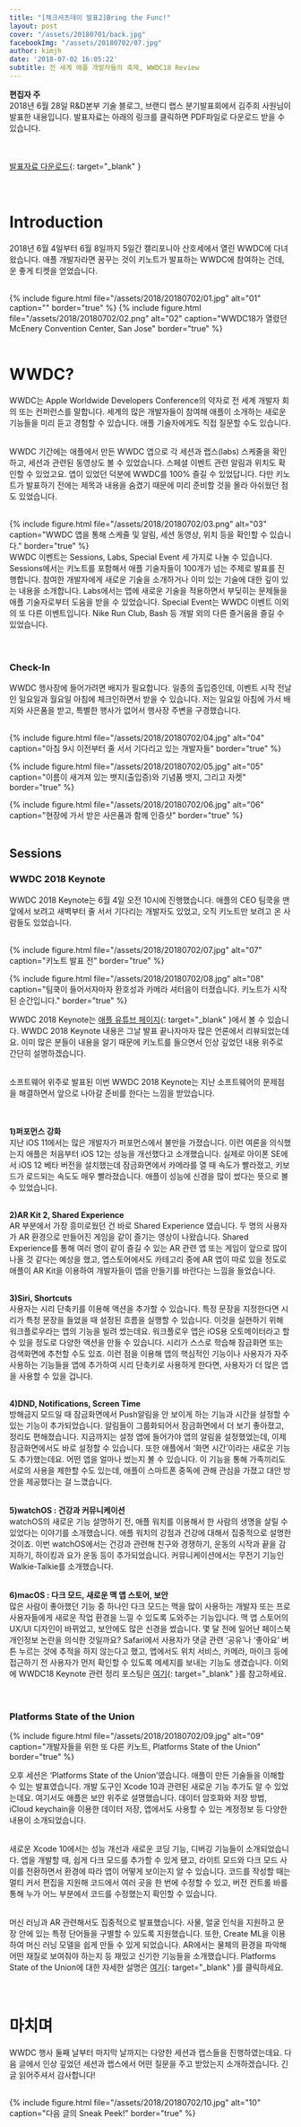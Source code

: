 ```yaml
---
title: "[체크셔츠데이 발표2]Bring the Func!"
layout: post
cover: "/assets/20180701/back.jpg"
facebookImg: "/assets/20180702/07.jpg"
author: kimjh
date: '2018-07-02 16:05:22'
subtitle: 전 세계 애플 개발자들의 축제, WWDC18 Review
---
```


**편집자 주** <br>
2018년 6월 28일 R&D본부 기술 블로그, 브랜디 랩스 분기발표회에서 김주희 사원님이 발표한 내용입니다. 발표자료는 아래의 링크를 클릭하면 PDF파일로 다운로드 받을 수 있습니다. <br><br><br>

[발표자료 다운로드](https://drive.google.com/file/d/1GWmV3JnU5gqmHXzL7FwI1rHt79YnedON/view?usp=sharing){: target="_blank" }
<br><br><br>

# Introduction
2018년 6월 4일부터 6월 8일까지 5일간 캘리포니아 산호세에서 열린 WWDC에 다녀왔습니다. 애플 개발자라면 꿈꾸는 것이 키노트가 발표하는 WWDC에 참여하는 건데, 운 좋게 티켓을 얻었습니다.<br><br>

{% include figure.html file="/assets/2018/20180702/01.jpg" alt="01" caption="" border="true" %}
{% include figure.html file="/assets/2018/20180702/02.png" alt="02" caption="WWDC18가 열렸던 McEnery Convention Center, San Jose" border="true" %}
<br><br>


# WWDC?
WWDC는 Apple Worldwide Developers Conference의 약자로 전 세계 개발자 회의 또는 컨퍼런스를 말합니다. 세계의 많은 개발자들이 참여해 애플이 소개하는 새로운 기능들을 미리 듣고 경험할 수 있습니다. 애플 기술자에게도 직접 질문할 수도 있습니다. <br><br>

WWDC 기간에는 애플에서 만든 WWDC 앱으로 각 세션과 랩스(labs) 스케줄을 확인하고, 세션과 관련된 동영상도 볼 수 있었습니다. 스페셜 이벤트 관련 알림과 위치도 확인할 수 있었고요. 앱이 있었던 덕분에 WWDC를 100% 즐길 수 있었답니다. 다만 키노트가 발표하기 전에는 제목과 내용을 숨겼기 때문에 미리 준비할 것을 몰라 아쉬웠던 점도 있었습니다.<br><br>

{% include figure.html file="/assets/2018/20180702/03.png" alt="03" caption="WWDC 앱을 통해 스케줄 및 알림, 세션 동영상, 위치 등을 확인할 수 있습니다." border="true" %}
<br>
WWDC 이벤트는 Sessions, Labs, Special Event 세 가지로 나눌 수 있습니다. Sessions에서는 키노트를 포함해서 애플 기술자들이 100개가 넘는 주제로 발표를 진행합니다. 참여한 개발자에게 새로운 기술을 소개하거나 이미 있는 기술에 대한 깊이 있는 내용을 소개합니다. Labs에서는 앱에 새로운 기술을 적용하면서 부딪히는 문제들을 애플 기술자로부터 도움을 받을 수 있었습니다. Special Event는 WWDC 이벤트 이외의 또 다른 이벤트입니다. Nike Run Club, Bash 등 개발 외의 다른 즐거움을 즐길 수 있었습니다.<br><br><br>

### Check-In
WWDC 행사장에 들어가려면 배지가 필요합니다. 일종의 출입증인데, 이벤트 시작 전날인 일요일과 월요일 아침에 체크인하면서 받을 수 있습니다. 저는 일요일 아침에 가서 배지와 사은품을 받고, 특별한 행사가 없어서 행사장 주변을 구경했습니다.<br><br>

{% include figure.html file="/assets/2018/20180702/04.jpg" alt="04" caption="아침 9시 이전부터 줄 서서 기다리고 있는 개발자들" border="true" %}<br>

{% include figure.html file="/assets/2018/20180702/05.jpg" alt="05" caption="이름이 새겨져 있는 뱃지(출입증)와 기념품 뱃지, 그리고 자켓" border="true" %}<br>

{% include figure.html file="/assets/2018/20180702/06.jpg" alt="06" caption="현장에 가서 받은 사은품과 함께 인증샷" border="true" %}<br><br>



## Sessions
### WWDC 2018 Keynote

WWDC 2018 Keynote는 6월 4일 오전 10시에 진행했습니다. 애플의 CEO 팀쿡을 맨 앞에서 보려고 새벽부터 줄 서서 기다리는 개발자도 있었고, 오직 키노트만 보려고 온 사람들도 있었습니다.<br><br>

{% include figure.html file="/assets/2018/20180702/07.jpg" alt="07" caption="키노트 발표 전" border="true" %}<br>

{% include figure.html file="/assets/2018/20180702/08.jpg" alt="08" caption="팀쿡이 들어서자마자 환호성과 카메라 셔터음이 터졌습니다. 키노트가 시작된 순간입니다." border="true" %}<br>

WWDC 2018 Keynote는 [애플 유튜브 페이지](https://www.youtube.com/watch?v=UThGcWBIMpU){: target="_blank" }에서 볼 수 있습니다. WWDC 2018 Keynote 내용은 그날 발표 끝나자마자 많은 언론에서 리뷰되었는데요. 이미 많은 분들이 내용을 알기 때문에 키노트를 들으면서 인상 깊었던 내용 위주로 간단히 설명하겠습니다.<br><br>

소프트웨어 위주로 발표된 이번 WWDC 2018 Keynote는 지난 소프트웨어의 문제점을 해결하면서 앞으로 나아갈 준비를 한다는 느낌을 받았습니다.<br><br><br>

**1)퍼포먼스 강화**<br>
지난 iOS 11에서는 많은 개발자가 퍼포먼스에서 불만을 가졌습니다. 이런 여론을 의식했는지 애플은 처음부터 iOS 12는 성능을 개선했다고 소개했습니다. 실제로 아이폰 SE에서 iOS 12 베타 버전을 설치했는데 잠금화면에서 카메라를 열 때 속도가 빨라졌고, 키보드가 로드되는 속도도 매우 빨라졌습니다. 애플이 성능에 신경을 많이 썼다는 뜻으로 볼 수 있었습니다.<br><br>

**2)AR Kit 2, Shared Experience**<br>
AR 부분에서 가장 흥미로웠던 건 바로 Shared Experience 였습니다. 두 명의 사용자가 AR 환경으로 만들어진 게임을 같이 즐기는 영상이 나왔습니다. Shared Experience를 통해 여러 명이 같이 즐길 수 있는 AR 관련 앱 또는 게임이 앞으로 많이 나올 것 같다는 예상을 했고, 앱스토어에서도 카테고리 중에 AR 앱이 따로 있을 정도로 애플이 AR Kit을 이용하여 개발자들이 앱을 만들기를 바란다는 느낌을 들었습니다.<br><br>

**3)Siri, Shortcuts**<br>
사용자는 시리 단축키를 이용해 액션을 추가할 수 있습니다. 특정 문장을 지정한다면 시리가 특정 문장을 들었을 때 설정된 흐름을 실행할 수 있습니다. 이것을 실현하기 위해 워크플로우라는 앱의 기능을 빌려 썼는데요. 워크플로우 앱은 iOS용 오토메이터라고 할 수 있을 정도로 다양한 액션을 만들 수 있습니다. 시리가 스스로 학습해 잠금화면 또는 검색화면에 추천할 수도 있죠. 이런 점을 이용해 앱의 핵심적인 기능이나 사용자가 자주 사용하는 기능들을 앱에 추가하여 시리 단축키로 사용하게 한다면, 사용자가 더 많은 앱을 사용할 수 있을 겁니다.<br><br>

**4)DND, Notifications, Screen Time**<br>
방해금지 모드일 때 잠금화면에서 Push알림을 안 보이게 하는 기능과 시간을 설정할 수 있는 기능이 추가되었습니다. 알림들이 그룹화되어서 잠금화면에서 더 보기 좋아졌고, 정리도 편해졌습니다. 지금까지는 설정 앱에 들어가야 앱의 알림을 설정했었는데, 이제 잠금화면에서도 바로 설정할 수 있습니다. 또한 애플에서 ‘화면 시간’이라는 새로운 기능도 추가했는데요. 어떤 앱을 얼마나 썼는지 볼 수 있습니다. 이 기능을 통해 가족끼리도 서로의 사용을 제한할 수도 있는데, 애플이 스마트폰 중독에 관해 관심을 가졌고 대안 방안을 제공했다는 걸 느꼈습니다.<br><br>

**5)watchOS : 건강과 커뮤니케이션**<br>
watchOS의 새로운 기능 설명하기 전, 애플 워치를 이용해서 한 사람의 생명을 살릴 수 있었다는 이야기를 소개했습니다. 애플 워치의 강점과 건강에 대해서 집중적으로 설명한 것이죠. 이번 watchOS에서는 건강과 관련해 친구와 경쟁하기, 운동의 시작과 끝을 감지하기, 하이킹과 요가 운동 등이 추가되었습니다. 커뮤니케이션에서는 무전기 기능인 Walkie-Talkie를 소개했습니다.<br><br>

**6)macOS : 다크 모드, 새로운 맥 앱 스토어, 보안**<br>
많은 사람이 좋아했던 기능 중 하나인 다크 모드는 맥을 많이 사용하는 개발자 또는 프로 사용자들에게 새로운 작업 환경을 느낄 수 있도록 도와주는 기능입니다. 맥 앱 스토어의 UX/UI 디자인이 바뀌었고, 보안에도 많은 신경을 썼습니다. 몇 달 전에 일어난 페이스북 개인정보 논란을 의식한 것일까요? Safari에서 사용자가 댓글 관련 ‘공유’나 ‘좋아요’ 버튼 누르는 것에 추적을 하지 않는다고 했고, 앱에서도 위치 서비스, 카메라, 마이크 등에 접근하기 전 사용자가 먼저 확인할 수 있도록 메세지를 보내는 기능도 생겼습니다. 이외에 WWDC18 Keynote 관련 정리 포스팅은 [여기](http://appletechtalk.com/wwdc-18-highlights/){: target="_blank" }를 참고하세요.<br><br><br>


### Platforms State of the Union
{% include figure.html file="/assets/2018/20180702/09.jpg" alt="09" caption="개발자들을 위한 또 다른 키노트, Platforms State of the Union" border="true" %}<br>

오후 세션은 ‘Platforms State of the Union’였습니다. 애플이 만든 기술들을 이해할 수 있는 발표였습니다. 개발 도구인 Xcode 10과 관련된 새로운 기능 추가도 알 수 있었는데요. 여기서도 애플은 보안 위주로 설명했습니다. 데이터 암호화와 저장 방법, iCloud keychain을 이용한 데이터 저장, 앱에서도 사용할 수 있는 계정정보 등 다양한 내용이 소개되었습니다.<br><br>

새로운 Xcode 10에서는 성능 개선과 새로운 코딩 기능, 디버깅 기능들이 소개되었습니다. 앱을 개발할 때, 쉽게 다크 모드를 추가할 수 있게 됐고, 라이트 모드와 다크 모드 사이를 전환하면서 환경에 따라 앱이 어떻게 보이는지 알 수 있습니다. 코드를 작성할 때는 멀티 커서 편집을 지원해 코드에서 여러 곳을 한 번에 수정할 수 있고, 버전 컨트롤 바를 통해 누가 어느 부분에서 코드를 수정했는지 확인할 수 있습니다. <br><br>

머신 러닝과 AR 관련해서도 집중적으로 발표했습니다. 사물, 얼굴 인식을 지원하고 문장 안에 있는 특정 단어들을 구별할 수 있도록 지원했습니다. 또한, Create ML을 이용하여 머신 러닝 모델을 쉽게 만들 수 있게 되었습니다. AR에서는 물체의 환경을 파악해 어떤 재질로 보여줘야 하는지 등 재밌고 신기한 기능들을 소개했습니다. Platforms State of the Union에 대한 자세한 설명은 [여기](https://www.imore.com/platforms-state-union-important-highlights-event){: target="_blank" }를 클릭하세요.<br><br><br>



# 마치며
WWDC 행사 둘째 날부터 마지막 날까지는 다양한 세션과 랩스들을 진행하였는데요. 다음 글에서 인상 깊었던 세션과 랩스에서 어떤 질문을 주고 받았는지 소개하겠습니다. 긴 글 읽어주셔서 감사합니다!<br><br>

{% include figure.html file="/assets/2018/20180702/10.jpg" alt="10" caption="다음 글의 Sneak Peek!" border="true" %}<br><br>
